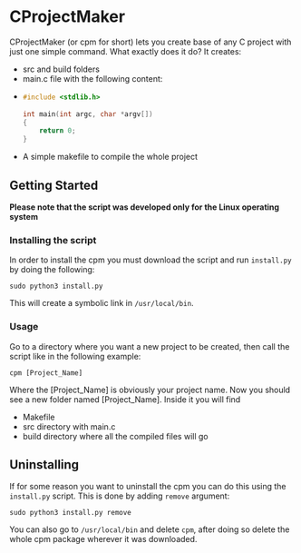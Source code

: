 # CProjectMaker
CProjectMaker (or cpm for short) lets you create base of any C project with just one simple command.
What exactly does it do? It creates:
* src and build folders
* main.c file with the following content:
* ```c
  #include <stdlib.h>
    
  int main(int argc, char *argv[])
  {
      return 0;
  }
  ```
* A simple makefile to compile the whole project

## Getting Started
**Please note that the script was developed only for the Linux operating system**
### Installing the script
In order to install the cpm you must download the script and run `install.py` by doing the following:
```
sudo python3 install.py
```
This will create a symbolic link in `/usr/local/bin`.

### Usage
Go to a directory where you want a new project to be created, then call the script like in the following example:
```
cpm [Project_Name]
```
Where the [Project_Name] is obviously your project name.
Now you should see a new folder named [Project_Name]. Inside it you will find
* Makefile
* src directory with main.c
* build directory where all the compiled files will go

## Uninstalling
If for some reason you want to uninstall the cpm you can do this using the `install.py` script. This is done by adding `remove` argument:
```
sudo python3 install.py remove
```
You can also go to `/usr/local/bin` and delete `cpm`, after doing so delete the whole cpm package wherever it was downloaded.
